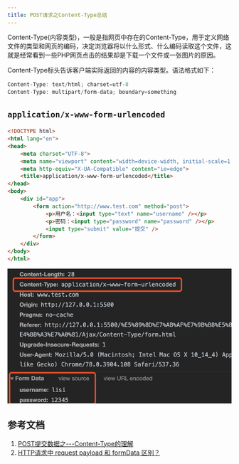 ```yaml
---
title: POST请求之Content-Type总结
---
```

Content-Type(内容类型)，一般是指网页中存在的Content-Type，用于定义网络文件的类型和网页的编码，决定浏览器将以什么形式、什么编码读取这个文件，这就是经常看到一些PHP网页点击的结果却是下载一个文件或一张图片的原因。

Content-Type标头告诉客户端实际返回的内容的内容类型。语法格式如下：
```js
Content-Type: text/html; charset=utf-8
Content-Type: multipart/form-data; boundary=something
```
## `application/x-www-form-urlencoded`
```html
<!DOCTYPE html>
<html lang="en">
<head>
    <meta charset="UTF-8">
    <meta name="viewport" content="width=device-width, initial-scale=1.0">
    <meta http-equiv="X-UA-Compatible" content="ie=edge">
    <title>application/x-www-form-urlencoded</title>
</head>
<body>
    <div id="app">
        <form action="http://www.test.com" method="post">
            <p>用户名：<input type="text" name="username" /></p>
            <p>密码：<input type="password" name="password" /></p>
            <input type="submit" value="提交" />
        </form>
    </div>
</body>
</html>
```
![](https://github.com/liujie2019/static_data/blob/master/img/20191230185119.png?raw=true)

## 参考文档
1. [POST提交数据之---Content-Type的理解](https://www.cnblogs.com/tugenhua0707/p/8975121.html)
2. [HTTP请求中 request payload 和 formData 区别？](https://www.cnblogs.com/tugenhua0707/p/8975615.html)